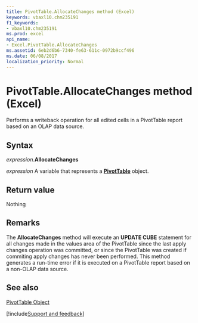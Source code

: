 ```yaml
---
title: PivotTable.AllocateChanges method (Excel)
keywords: vbaxl10.chm235191
f1_keywords:
- vbaxl10.chm235191
ms.prod: excel
api_name:
- Excel.PivotTable.AllocateChanges
ms.assetid: 6eb2d6b6-7340-fe63-611c-0972b9ccf496
ms.date: 06/08/2017
localization_priority: Normal
---
```



# PivotTable.AllocateChanges method (Excel)

Performs a writeback operation for all edited cells in a PivotTable report based on an OLAP data source.


## Syntax

_expression_.**AllocateChanges**

_expression_ A variable that represents a **[PivotTable](Excel.PivotTable.md)** object.


## Return value

Nothing


## Remarks

The  **AllocateChanges** method will execute an **UPDATE CUBE** statement for all changes made in the values area of the PivotTable since the last apply changes operation was committed, or since the PivotTable was created if commiting apply changes has never been performed. This method generates a run-time error if it is executed on a PivotTable report based on a non-OLAP data source.


## See also


[PivotTable Object](Excel.PivotTable.md)

[!include[Support and feedback](~/includes/feedback-boilerplate.md)]